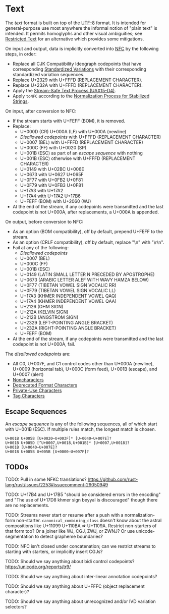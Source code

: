 # Text

The *text* format is built on top of the [UTF-8] format. It is intended for
general-purpose use most anywhere the informal notion of "plain text" is
intended. It permits homoglyphs and other visual ambiguities; see
[Restricted Text] for an alternative which provides some mitigations.

On input and output, data is implicitly converted into [NFC] by the
following steps, in order:
 - Replace all CJK Compatibility Ideograph codepoints that have corresponding
   [Standardized Variations] with their corresponding standardized variation
   sequences.
 - Replace U+2329 with U+FFFD (REPLACEMENT CHARACTER).
 - Replace U+232A with U+FFFD (REPLACEMENT CHARACTER).
 - Apply the [Stream-Safe Text Process (UAX15-D4)].
 - Apply `toNFC` according to the [Normalization Process for Stabilized Strings].

On input, after conversion to NFC:
 - If the stream starts with U+FEFF (BOM), it is removed.
 - Replace:
   - U+000D (CR) U+000A (LF) with U+000A (newline)
   - *Disallowed codepoints* with U+FFFD (REPLACEMENT CHARACTER)
   - U+0007 (BEL) with U+FFFD (REPLACEMENT CHARACTER)
   - U+000C (FF) with U+0020 (SP)
   - U+001B (ESC) as part of an *escape sequence* with nothing
   - U+001B (ESC) otherwise with U+FFFD (REPLACEMENT CHARACTER)
   - U+0149 with U+02BC U+006E
   - U+0673 with U+0627 U+065F
   - U+0F77 with U+0FB2 U+0F81
   - U+0F79 with U+0FB3 U+0F81
   - U+17A3 with U+17A2
   - U+17A4 with U+17A2 U+17B6
   - U+FEFF (BOM) with U+2060 (WJ)
 - At the end of the stream, if any codepoints were transmitted and the last
   codepoint is not U+000A, after replacements, a U+000A is appended.

On output, before conversion to NFC:
 - As an option (BOM compatibility), off by default, prepend U+FEFF to the stream.
 - As an option (CRLF compatibility), off by default, replace "\n" with "\r\n".
 - Fail at any of the following:
   - *Disallowed codepoints*
   - U+0007 (BEL)
   - U+000C (FF)
   - U+001B (ESC)
   - U+0149 (LATIN SMALL LETTER N PRECEDED BY APOSTROPHE)
   - U+0673 (ARABIC LETTER ALEF WITH WAVY HAMZA BELOW)
   - U+0F77 (TIBETAN VOWEL SIGN VOCALIC RR)
   - U+0F79 (TIBETAN VOWEL SIGN VOCALIC LL)
   - U+17A3 (KHMER INDEPENDENT VOWEL QAQ)
   - U+17A4 (KHMER INDEPENDENT VOWEL QAA)
   - U+2126 (OHM SIGN)
   - U+212A (KELVIN SIGN)
   - U+212B (ANGSTROM SIGN)
   - U+2329 (LEFT-POINTING ANGLE BRACKET)
   - U+232A (RIGHT-POINTING ANGLE BRACKET)
   - U+FEFF (BOM)
 - At the end of the stream, if any codepoints were transmitted and the last
   codepoint is not U+000A, fail.

The *disallowed codepoints* are:
 - All C0, U+007F, and C1 control codes other than U+000A (newline),
   U+0009 (horizontal tab), U+000C (form feed), U+001B (escape), and
   U+0007 (alert)
 - [Noncharacters]
 - [Deprecated Format Characters]
 - [Private-Use Characters]
 - [Tag Characters]

## Escape Sequences

An *escape sequence* is any of the following sequences, all of which start with
U+001B (ESC). If multiple rules match, the longest match is chosen.

```
U+001B U+005B [U+0020–U+003F]* [U+0040–U+007E]?
U+001B U+005D [^U+0007,U+0018,U+001B]* [U+0007,U+0018]?
U+001B [U+0040–U+007E]?
U+001B U+005B U+005B [U+0000–U+007F]?
```

## TODOs

TODO: Pull in some NFKC translations? https://github.com/rust-lang/rust/issues/2253#issuecomment-29050949

TODO: U+17B4 and U+17B5 "should be considered errors in the encoding"
and "The use of U+17D8 khmer sign beyyal is discouraged" though there
are no replacements.

TODO: Streams never start or resume after a push with a normalization-form
non-starter. `canonical_combining_class` doesn't know about the astral
compositions like U+11099 U+110BA => U+1109A. Restrict non-starters of that
form too? Or a joiner like WJ, CGJ, ZWJ, or ZWNJ?
Or use unicode-segmentation to detect grapheme boundaries?

TODO: NFC isn't closed under concatenation; can we restrict streams to starting with starters, or implicitly insert CGJs?

TODO: Should we say anything about bidi control codepoints? https://unicode.org/reports/tr9/

TODO: Should we say anything about inter-linear annotation codepoints?

TODO: Should we say anything about U+FFFC (object replacement character)?

TODO: Should we say anything about unrecognized and/or IVD variation selectors?

[NFC]: https://unicode.org/reports/tr15/#Norm_Forms
[Stream-Safe Text Process (UAX15-D4)]: https://unicode.org/reports/tr15/#UAX15-D4
[Standardized Variations]: http://unicode.org/faq/vs.html
[Normalization Process for Stabilized Strings]: https://unicode.org/reports/tr15/#Normalization_Process_for_Stabilized_Strings
[Noncharacters]: http://www.unicode.org/faq/private_use.html#noncharacters
[Deprecated Format Characters]: https://www.unicode.org/versions/Unicode13.0.0/ch23.pdf#G19593
[Private-Use Characters]: http://www.unicode.org/faq/private_use.html#private_use
[Tag Characters]: https://www.unicode.org/versions/Unicode13.0.0/ch23.pdf#G30110
[Restricted Text]: restricted-text.md
[UTF-8]: utf-8.md
